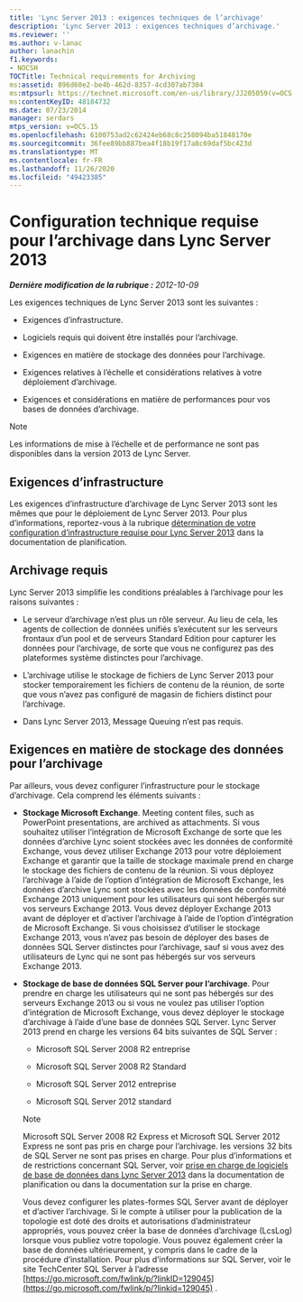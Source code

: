 ```yaml
---
title: 'Lync Server 2013 : exigences techniques de l’archivage'
description: 'Lync Server 2013 : exigences techniques d’archivage.'
ms.reviewer: ''
ms.author: v-lanac
author: lanachin
f1.keywords:
- NOCSH
TOCTitle: Technical requirements for Archiving
ms:assetid: 896d60e2-be4b-462d-8357-4cd307ab7304
ms:mtpsurl: https://technet.microsoft.com/en-us/library/JJ205059(v=OCS.15)
ms:contentKeyID: 48184732
ms.date: 07/23/2014
manager: serdars
mtps_version: v=OCS.15
ms.openlocfilehash: 6100753ad2c62424eb68c8c258094ba51848170e
ms.sourcegitcommit: 36fee89bb887bea4f18b19f17a8c69daf5bc423d
ms.translationtype: MT
ms.contentlocale: fr-FR
ms.lasthandoff: 11/26/2020
ms.locfileid: "49423385"
---
```

# <a name="technical-requirements-for-archiving-in-lync-server-2013"></a>Configuration technique requise pour l’archivage dans Lync Server 2013

<div data-xmlns="http://www.w3.org/1999/xhtml">

<div class="topic" data-xmlns="http://www.w3.org/1999/xhtml" data-msxsl="urn:schemas-microsoft-com:xslt" data-cs="https://msdn.microsoft.com/">

<div data-asp="https://msdn2.microsoft.com/asp">



</div>

<div id="mainSection">

<div id="mainBody">

<span> </span>

_**Dernière modification de la rubrique :** 2012-10-09_

Les exigences techniques de Lync Server 2013 sont les suivantes :

  - Exigences d’infrastructure.

  - Logiciels requis qui doivent être installés pour l’archivage.

  - Exigences en matière de stockage des données pour l’archivage.

  - Exigences relatives à l’échelle et considérations relatives à votre déploiement d’archivage.

  - Exigences et considérations en matière de performances pour vos bases de données d’archivage.

<div>


> [!NOTE]  
> Les informations de mise à l’échelle et de performance ne sont pas disponibles dans la version 2013 de Lync Server.



</div>

<div>

## <a name="infrastructure-requirements"></a>Exigences d’infrastructure

Les exigences d’infrastructure d’archivage de Lync Server 2013 sont les mêmes que pour le déploiement de Lync Server 2013. Pour plus d’informations, reportez-vous à la rubrique [détermination de votre configuration d’infrastructure requise pour Lync Server 2013](lync-server-2013-determining-your-infrastructure-requirements.md) dans la documentation de planification.

</div>

<div>

## <a name="archiving-prerequisites"></a>Archivage requis

Lync Server 2013 simplifie les conditions préalables à l’archivage pour les raisons suivantes :

  - Le serveur d’archivage n’est plus un rôle serveur. Au lieu de cela, les agents de collection de données unifiés s’exécutent sur les serveurs frontaux d’un pool et de serveurs Standard Edition pour capturer les données pour l’archivage, de sorte que vous ne configurez pas des plateformes système distinctes pour l’archivage.

  - L’archivage utilise le stockage de fichiers de Lync Server 2013 pour stocker temporairement les fichiers de contenu de la réunion, de sorte que vous n’avez pas configuré de magasin de fichiers distinct pour l’archivage.

  - Dans Lync Server 2013, Message Queuing n’est pas requis.

</div>

<div>

## <a name="data-storage-requirements-for-archiving"></a>Exigences en matière de stockage des données pour l’archivage

Par ailleurs, vous devez configurer l’infrastructure pour le stockage d’archivage. Cela comprend les éléments suivants :

  - **Stockage Microsoft Exchange**. Meeting content files, such as PowerPoint presentations, are archived as attachments. Si vous souhaitez utiliser l’intégration de Microsoft Exchange de sorte que les données d’archive Lync soient stockées avec les données de conformité Exchange, vous devez utiliser Exchange 2013 pour votre déploiement Exchange et garantir que la taille de stockage maximale prend en charge le stockage des fichiers de contenu de la réunion. Si vous déployez l’archivage à l’aide de l’option d’intégration de Microsoft Exchange, les données d’archive Lync sont stockées avec les données de conformité Exchange 2013 uniquement pour les utilisateurs qui sont hébergés sur vos serveurs Exchange 2013. Vous devez déployer Exchange 2013 avant de déployer et d’activer l’archivage à l’aide de l’option d’intégration de Microsoft Exchange. Si vous choisissez d’utiliser le stockage Exchange 2013, vous n’avez pas besoin de déployer des bases de données SQL Server distinctes pour l’archivage, sauf si vous avez des utilisateurs de Lync qui ne sont pas hébergés sur vos serveurs Exchange 2013.

  - **Stockage de base de données SQL Server pour l’archivage**. Pour prendre en charge les utilisateurs qui ne sont pas hébergés sur des serveurs Exchange 2013 ou si vous ne voulez pas utiliser l’option d’intégration de Microsoft Exchange, vous devez déployer le stockage d’archivage à l’aide d’une base de données SQL Server. Lync Server 2013 prend en charge les versions 64 bits suivantes de SQL Server :
    
      - Microsoft SQL Server 2008 R2 entreprise
    
      - Microsoft SQL Server 2008 R2 Standard
    
      - Microsoft SQL Server 2012 entreprise
    
      - Microsoft SQL Server 2012 standard
    
    <div>
    

    > [!NOTE]  
    > Microsoft SQL Server 2008 R2 Express et Microsoft SQL Server 2012 Express ne sont pas pris en charge pour l’archivage. les versions 32 bits de SQL Server ne sont pas prises en charge. Pour plus d’informations et de restrictions concernant SQL Server, voir <A href="lync-server-2013-database-software-support.md">prise en charge de logiciels de base de données dans Lync Server 2013</A> dans la documentation de planification ou dans la documentation sur la prise en charge.

    
    </div>
    
    Vous devez configurer les plates-formes SQL Server avant de déployer et d’activer l’archivage. Si le compte à utiliser pour la publication de la topologie est doté des droits et autorisations d’administrateur appropriés, vous pouvez créer la base de données d’archivage (LcsLog) lorsque vous publiez votre topologie. Vous pouvez également créer la base de données ultérieurement, y compris dans le cadre de la procédure d’installation. Pour plus d’informations sur SQL Server, voir le site TechCenter SQL Server à l’adresse [https://go.microsoft.com/fwlink/p/?linkID=129045](https://go.microsoft.com/fwlink/p/?linkid=129045) .

</div>

</div>

<span> </span>

</div>

</div>

</div>

